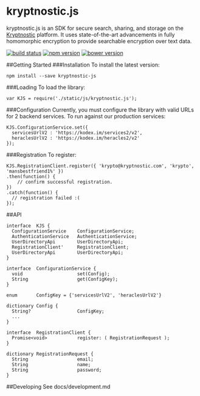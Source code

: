 # kryptnostic.js

kryptnostic.js is an SDK for secure search, sharing, and storage on the [Kryptnostic](www.kryptnostic.com) platform. It uses state-of-the-art advancements in fully homomorphic encryption to provide searchable encryption over text data.


[![build status](https://img.shields.io/travis/kryptnostic/kryptnostic-js.svg?branch=develop&style=flat-square)](https://travis-ci.org/kryptnostic/kryptnostic-js)
[![npm version](https://img.shields.io/npm/v/kryptnostic-js.svg?style=flat-square)](https://www.npmjs.org/package/kryptnostic-js)
[![bower version](https://img.shields.io/bower/v/kryptnostic-js.svg?style=flat-square)](http://bower.io/search/?q=kryptnostic-js)

##Getting Started
###Installation
To install the latest version:

```
npm install --save kryptnostic-js
```
###Loading
To load the library:
```
var KJS = require('./static/js/kryptnostic.js');
```
###Configuration
Currently, you must configure the library with valid URLs for 2 backend services.
To run against our production services:
```
KJS.ConfigurationService.set({
  servicesUrlV2 : 'https://kodex.im/services2/v2',
  heraclesUrlV2 : 'https://kodex.im/heracles2/v2'
});
```

###Registration
To register:
```
KJS.RegistrationClient.register({ 'krypto@kryptnostic.com', 'krypto', 'mansbestfriend1%' })
.then(function() {
    // confirm successful registration.
})
.catch(function() {
  // registration failed :(
});
```

##API
```
interface  KJS {
  ConfigurationService    ConfigurationService;
  AuthenticationService   AuthenticationService;
  UserDirectoryApi        UserDirectoryApi;
  RegistrationClient'     RegistrationClient;
  UserDirectoryApi        UserDirectoryApi;
}

interface  ConfigurationService {
  void                    set(Config);
  String                  get(ConfigKey);
}

enum       ConfigKey = {'servicesUrlV2', 'heraclesUrlV2'}

dictionary Config {
  String?                 ConfigKey;
  ...
}

interface  RegistrationClient {
  Promise<void>           register: ( RegistrationRequest );
}

dictionary RegistrationRequest {
  String                  email;
  String                  name;
  String                  password;
}
```

##Developing
See docs/development.md
